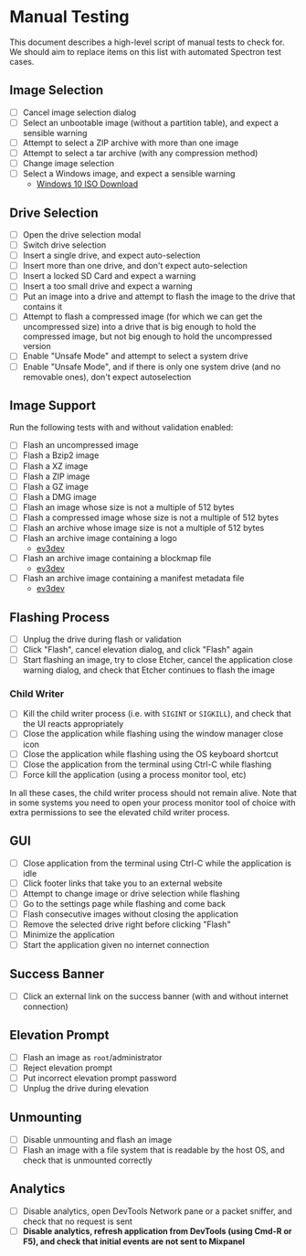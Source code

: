 Manual Testing
==============

This document describes a high-level script of manual tests to check for. We
should aim to replace items on this list with automated Spectron test cases.

Image Selection
---------------

- [ ] Cancel image selection dialog
- [ ] Select an unbootable image (without a partition table), and expect a
  sensible warning
- [ ] Attempt to select a ZIP archive with more than one image
- [ ] Attempt to select a tar archive (with any compression method)
- [ ] Change image selection
- [ ] Select a Windows image, and expect a sensible warning
  - [Windows 10 ISO Download](https://www.microsoft.com/en-au/software-download/windows10ISO)

Drive Selection
---------------

- [ ] Open the drive selection modal
- [ ] Switch drive selection
- [ ] Insert a single drive, and expect auto-selection
- [ ] Insert more than one drive, and don't expect auto-selection
- [ ] Insert a locked SD Card and expect a warning
- [ ] Insert a too small drive and expect a warning
- [ ] Put an image into a drive and attempt to flash the image to the drive
  that contains it
- [ ] Attempt to flash a compressed image (for which we can get the
  uncompressed size) into a drive that is big enough to hold the compressed
  image, but not big enough to hold the uncompressed version
- [ ] Enable "Unsafe Mode" and attempt to select a system drive
- [ ] Enable "Unsafe Mode", and if there is only one system drive (and no
  removable ones), don't expect autoselection

Image Support
-------------

Run the following tests with and without validation enabled:

- [ ] Flash an uncompressed image
- [ ] Flash a Bzip2 image
- [ ] Flash a XZ image
- [ ] Flash a ZIP image
- [ ] Flash a GZ image
- [ ] Flash a DMG image
- [ ] Flash an image whose size is not a multiple of 512 bytes
- [ ] Flash a compressed image whose size is not a multiple of 512 bytes
- [ ] Flash an archive whose image size is not a multiple of 512 bytes
- [ ] Flash an archive image containing a logo
  - [ev3dev](https://github.com/ev3dev/ev3dev/releases/latest)
- [ ] Flash an archive image containing a blockmap file
  - [ev3dev](https://github.com/ev3dev/ev3dev/releases/latest)
- [ ] Flash an archive image containing a manifest metadata file
  - [ev3dev](https://github.com/ev3dev/ev3dev/releases/latest)

Flashing Process
----------------

- [ ] Unplug the drive during flash or validation
- [ ] Click "Flash", cancel elevation dialog, and click "Flash" again
- [ ] Start flashing an image, try to close Etcher, cancel the application
  close warning dialog, and check that Etcher continues to flash the image

### Child Writer

- [ ] Kill the child writer process (i.e. with `SIGINT` or `SIGKILL`), and
  check that the UI reacts appropriately
- [ ] Close the application while flashing using the window manager close icon
- [ ] Close the application while flashing using the OS keyboard shortcut
- [ ] Close the application from the terminal using Ctrl-C while flashing
- [ ] Force kill the application (using a process monitor tool, etc)

In all these cases, the child writer process should not remain alive. Note that
in some systems you need to open your process monitor tool of choice with extra
permissions to see the elevated child writer process.

GUI
----

- [ ] Close application from the terminal using Ctrl-C while the application is
  idle
- [ ] Click footer links that take you to an external website
- [ ] Attempt to change image or drive selection while flashing
- [ ] Go to the settings page while flashing and come back
- [ ] Flash consecutive images without closing the application
- [ ] Remove the selected drive right before clicking "Flash"
- [ ] Minimize the application
- [ ] Start the application given no internet connection

Success Banner
--------------

- [ ] Click an external link on the success banner (with and without internet
  connection)

Elevation Prompt
----------------

- [ ] Flash an image as `root`/administrator
- [ ] Reject elevation prompt
- [ ] Put incorrect elevation prompt password
- [ ] Unplug the drive during elevation

Unmounting
----------

- [ ] Disable unmounting and flash an image
- [ ] Flash an image with a file system that is readable by the host OS, and
  check that is unmounted correctly

Analytics
---------

- [ ] Disable analytics, open DevTools Network pane or a packet sniffer, and
  check that no request is sent
- [ ] **Disable analytics, refresh application from DevTools (using Cmd-R or
  F5), and check that initial events are not sent to Mixpanel**
